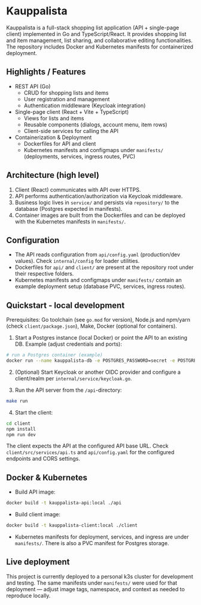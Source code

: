
# Kauppalista

Kauppalista is a full-stack shopping list application (API + single-page client) implemented in Go and TypeScript/React. It provides shopping list and item management, list sharing, and collaborative editing functionalities. The repository includes Docker and Kubernetes manifests for containerized deployment.

## Highlights / Features

- REST API (Go)
	- CRUD for shopping lists and items
	- User registration and management
	- Authentication middleware (Keycloak integration)
- Single-page client (React + Vite + TypeScript)
	- Views for lists and items
	- Reusable components (dialogs, account menu, item rows)
	- Client-side services for calling the API
- Containerization & Deployment
	- Dockerfiles for API and client
	- Kubernetes manifests and configmaps under `manifests/` (deployments, services, ingress routes, PVC)

## Architecture (high level)

1. Client (React) communicates with API over HTTPS.
2. API performs authentication/authorization via Keycloak middleware.
3. Business logic lives in `service/` and persists via `repository/` to the database (Postgres expected in manifests).
4. Container images are built from the Dockerfiles and can be deployed with the Kubernetes manifests in `manifests/`.

## Configuration

- The API reads configuration from `api/config.yaml` (production/dev values). Check `internal/config` for loader utilities.
- Dockerfiles for `api/` and `client/` are present at the repository root under their respective folders.
- Kubernetes manifests and configmaps under `manifests/` contain an example deployment setup (database PVC, services, ingress routes).

## Quickstart - local development

Prerequisites: Go toolchain (see `go.mod` for version), Node.js and npm/yarn (check `client/package.json`), Make, Docker (optional for containers).

1. Start a Postgres instance (local Docker) or point the API to an existing DB. Example (adjust credentials and ports):

```bash
# run a Postgres container (example)
docker run --name kauppalista-db -e POSTGRES_PASSWORD=secret -e POSTGRES_USER=kauppa -e POSTGRES_DB=kauppalista -p 5432:5432 -d postgres:15
```

2. (Optional) Start Keycloak or another OIDC provider and configure a client/realm per `internal/service/keycloak.go`.

3. Run the API server from the `/api`-directory:

```bash
make run
```

4. Start the client:

```bash
cd client
npm install
npm run dev
```

The client expects the API at the configured API base URL. Check `client/src/services/api.ts` and `api/config.yaml` for the configured endpoints and CORS settings.

## Docker & Kubernetes

- Build API image:

```bash
docker build -t kauppalista-api:local ./api
```

- Build client image:

```bash
docker build -t kauppalista-client:local ./client
```

- Kubernetes manifests for deployment, services, and ingress are under `manifests/`. There is also a PVC manifest for Postgres storage.

## Live deployment

This project is currently deployed to a personal k3s cluster for development and testing. The same manifests under `manifests/` were used for that deployment — adjust image tags, namespace, and context as needed to reproduce locally.

